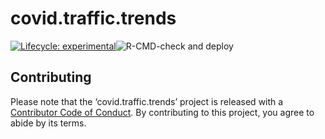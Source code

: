 
# covid.traffic.trends

<!-- badges: start -->

[![Lifecycle:
experimental](https://img.shields.io/badge/lifecycle-experimental-orange.svg)](https://www.tidyverse.org/lifecycle/#experimental)![R-CMD-check
and
deploy](https://github.com/Metropolitan-Council/loop-sensor-trends/workflows/R-CMD-check%20and%20deploy/badge.svg)
<!-- badges: end -->

## Contributing

Please note that the ‘covid.traffic.trends’ project is released with a
[Contributor Code of Conduct](CODE_OF_CONDUCT.md). By contributing to
this project, you agree to abide by its terms.
